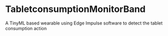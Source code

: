 # TabletconsumptionMonitorBand
A TinyML based wearable using Edge Impulse software to detect the tablet consumption action
